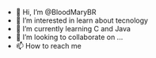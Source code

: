 - 👋 Hi, I’m @BloodMaryBR
- 👀 I’m interested in learn about tecnology
- 🌱 I’m currently learning C and Java
- 💞️ I’m looking to collaborate on ...
- 📫 How to reach me 
<!---
BloodMaryBR/BloodMaryBR is a ✨ special ✨ repository because its `README.md` (this file) appears on your GitHub profile.
You can click the Preview link to take a look at your changes.
--->
